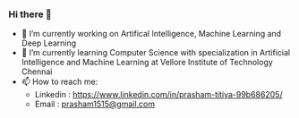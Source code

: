 ### Hi there 👋


- 🔭 I’m currently working on Artifical Intelligence, Machine Learning and Deep Learning  
- 🌱 I’m currently learning Computer Science with specialization in Artificial Intelligence and Machine Learning at Vellore Institute of Technology Chennai  
- 📫 How to reach me: 
  + Linkedin : https://www.linkedin.com/in/prasham-titiya-99b686205/
  + Email : prasham1515@gmail.com

